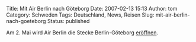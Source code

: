 Title: Mit Air Berlin nach Göteborg
Date: 2007-02-13 15:13
Author: tom
Category: Schweden
Tags: Deutschland, News, Reisen
Slug: mit-air-berlin-nach-goeteborg
Status: published

Am 2. Mai wird Air Berlin die Stecke Berlin-Göteborg
[eröffnen](http://www.presseportal.de/story.htx?nr=940770).


